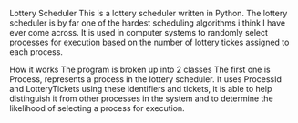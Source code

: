 Lottery Scheduler
This is a lottery scheduler written in Python. The lottery scheduler is by far one of the hardest
scheduling algorithms i think I have ever come across. It is used in computer systems to randomly
select processes for execution based on the number of lottery tickes assigned to each process.

How it works
The program is broken up into 2 classes
The first one is Process, represents a process in the lottery scheduler. It uses ProcessId and LotteryTickets
using these identifiers and tickets, it is able to help distinguish it from other processes in the system
and to determine the likelihood of selecting a process for execution.

